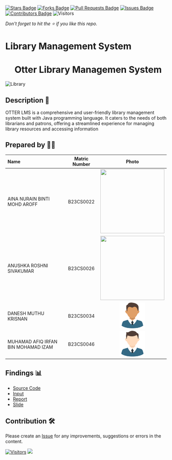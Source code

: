 [![Stars Badge](https://img.shields.io/github/stars/jjn7702/SECJ2154-OOP)](https://github.com/jjn7702/SECJ2154-OOP/Submission/Sample/stargazers)
[![Forks Badge](https://img.shields.io/github/forks/jjn7702/SECJ2154-OOP)](https://github.com/jjn7702/SECJ2154-OOP/Submission/Sample/network/members)
[![Pull Requests Badge](https://img.shields.io/github/issues-pr/jjn7702/SECJ2154-OOP)](https://github.com/jjn7702/SECJ2154-OOP/Submission/Sample/pulls)
[![Issues Badge](https://img.shields.io/github/issues/jjn7702/SECJ2154-OOP)](https://github.com/jjn7702/SECJ2154-OOP/Submission/Sample/issues)
[![Contributors Badge](https://img.shields.io/github/contributors/jjn7702/SECJ2154-OOP?color=2b9348)](https://github.com/jjn7702/SECJ2154-OOP/Submission/Sample/graphs/contributors)
![Visitors](https://api.visitorbadge.io/api/visitors?path=https%3A%2F%2Fgithub.com%2Fjjn7702%2FSECJ2154-OOP%2FSubmission%2FSample&labelColor=%23d9e3f0&countColor=%23697689&style=flat)

_Don't forget to hit the :star: if you like this repo._

# Library Management System 

<h1 align="center">
   Otter Library Managemen System 
</h1>

<img src="https://images.unsplash.com/photo-1481627834876-b7833e8f5570?q=80&w=2428&auto=format&fit=crop&ixlib=rb-4.0.3&ixid=M3wxMjA3fDB8MHxwaG90by1wYWdlfHx8fGVufDB8fHx8fA%3D%3D" alt="Library ">


## Description 📝

OTTER LMS is a comprehensive and user-friendly library management system built with Java programming language. It caters to the needs of both librarians and patrons, offering a streamlined experience for managing library resources and accessing information

## Prepared by 🧑‍💻

| Name             | Matric Number | Photo                                                         |
| :---------------- | :-------------: | :------------------------------------------------------------: |
| AINA NURAIN BINTI MOHD AROFF          | B23CS0022        | <img src="Files/images/Aina.jpg" width=200px, height=200px>    |
| ANUSHKA ROSHNI SIVAKUMAR              | B23CS0026        | <img src="Files/images/Anushka.jpg" width=200px, height=200px>    |
| DANESH MUTHU KRISNAN                  | B23CS0034        | <a href="https://www.freepik.com/icon/graduated_4537051" title="Icon by Trazobanana"><img src="../sample/images/boy_4537022.png" width=80px, height=80px>         |
| MUHAMAD AFIQ IRFAN BIN MOHAMAD IZAM   | B23CS0046        | <a href="https://www.freepik.com/icon/graduated_4537051" title="Icon by Trazobanana"><img src="../sample/images/boy_4537038.png" width=80px, height=80px>     |


## Findings 📊

- [Source Code](src/Library/Main.java)
- [Input](src/data)
- [Report](Files/report)
- [Slide](Files/Slide)

## Contribution 🛠️
Please create an [Issue](https://github.com/jjn7702/SECJ2154-OOP/issues) for any improvements, suggestions or errors in the content.

[![Visitors](https://api.visitorbadge.io/api/visitors?path=https%3A%2F%2Fgithub.com%2Fjjn7702&labelColor=%23697689&countColor=%23555555&style=plastic)](https://visitorbadge.io/status?path=https%3A%2F%2Fgithub.com%2Fjjn7702)
![](https://hit.yhype.me/github/profile?user_id=81284918)



